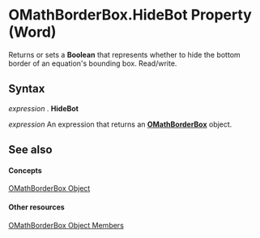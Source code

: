 
# OMathBorderBox.HideBot Property (Word)

Returns or sets a  **Boolean** that represents whether to hide the bottom border of an equation's bounding box. Read/write.


## Syntax

 _expression_ . **HideBot**

 _expression_ An expression that returns an **[OMathBorderBox](a13bd7f4-606a-d483-a36d-944356b13c95.md)** object.


## See also


#### Concepts


[OMathBorderBox Object](a13bd7f4-606a-d483-a36d-944356b13c95.md)
#### Other resources


[OMathBorderBox Object Members](85ad2696-2037-2313-554a-6dff12284105.md)
